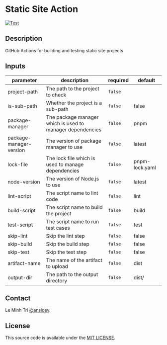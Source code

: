 # Static Site Action

[![Test](https://github.com/ghacts/static-site/actions/workflows/test.yml/badge.svg)](https://github.com/ghacts/static-site/actions/workflows/test.yml)

<!-- action-docs-description -->

## Description

GitHub Actions for building and testing static site projects

<!-- action-docs-description -->

<!-- action-docs-inputs -->

## Inputs

| parameter               | description                                               | required | default        |
| ----------------------- | --------------------------------------------------------- | -------- | -------------- |
| project-path            | The path to the project to check                          | `false`  |                |
| is-sub-path             | Whether the project is a sub-path                         | `false`  | false          |
| package-manager         | The package manager which is used to manager dependencies | `false`  | pnpm           |
| package-manager-version | The version of package manager to use                     | `false`  | latest         |
| lock-file               | The lock file which is used to manage dependencies        | `false`  | pnpm-lock.yaml |
| node-version            | The version of Node.js to use                             | `false`  | latest         |
| lint-script             | The script name to lint code                              | `false`  | lint           |
| build-script            | The script name to build the project                      | `false`  | build          |
| test-script             | The script name to run test cases                         | `false`  | test           |
| skip-lint               | Skip the lint step                                        | `false`  | false          |
| skip-build              | Skip the build step                                       | `false`  | false          |
| skip-test               | Skip the test step                                        | `false`  | false          |
| artifact-name           | The name of the artifact to upload                        | `false`  | dist           |
| output-dir              | The path to the output directory                          | `false`  | dist/          |

<!-- action-docs-inputs -->

## Contact

Le Minh Tri [@ansidev](https://ansidev.xyz/about).

## License

This source code is available under the [MIT LICENSE](/LICENSE).

